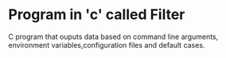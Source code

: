 # Program in 'c' called Filter
C program that ouputs data based on command line arguments, environment variables,configuration files and default cases.
